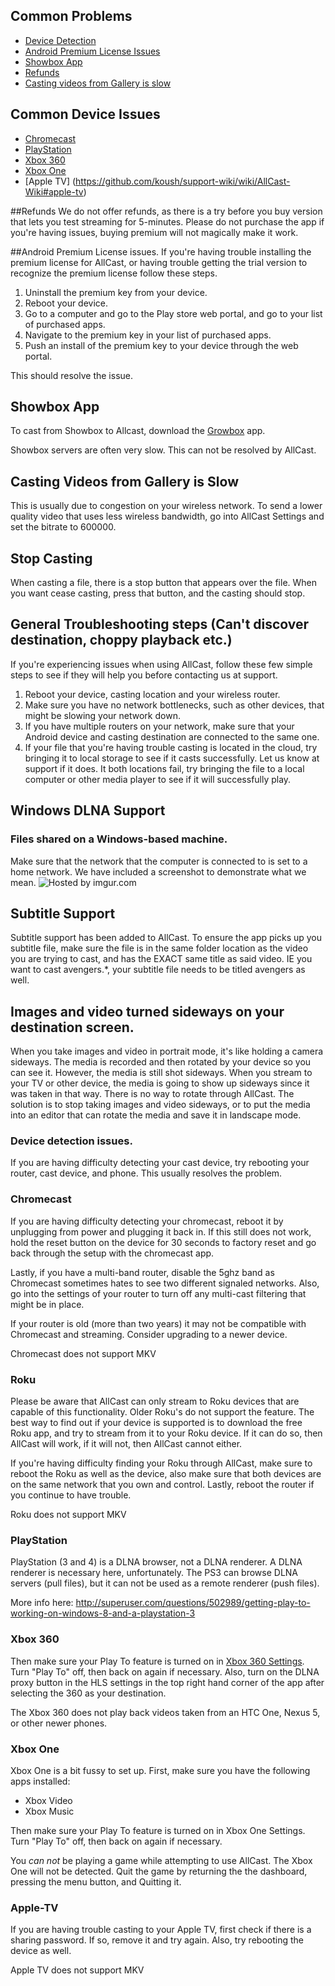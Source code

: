 ## Common Problems
 * [Device Detection](https://github.com/koush/support-wiki/wiki/AllCast-Wiki#device-detection-issues)
 * [Android Premium License Issues](https://github.com/koush/support-wiki/wiki/AllCast-Wiki#android-premium-license-issues)
 * [Showbox App](https://github.com/koush/support-wiki/wiki/AllCast-Wiki#showbox-app)
 * [Refunds](https://github.com/koush/support-wiki/wiki/AllCast-Wiki#refunds)
 * [Casting videos from Gallery is slow](https://github.com/koush/support-wiki/wiki/AllCast-Wiki#casting-videos-from-gallery-is-slow)

## Common Device Issues
 * [Chromecast](https://github.com/koush/support-wiki/wiki/AllCast-Wiki#chromecast)
 * [PlayStation](https://github.com/koush/support-wiki/wiki/AllCast-Wiki#playstation)
 * [Xbox 360](https://github.com/koush/support-wiki/wiki/AllCast-Wiki#xbox-360)
 * [Xbox One](https://github.com/koush/support-wiki/wiki/AllCast-Wiki#xbox-one)
 * [Apple TV] (https://github.com/koush/support-wiki/wiki/AllCast-Wiki#apple-tv)

##Refunds
We do not offer refunds, as there is a try before you buy version that lets you test streaming for 5-minutes. Please do not purchase the app if you're having issues, buying premium will not magically make it work. 

##Android Premium License issues.
If you're having trouble installing the premium license for AllCast, or having trouble getting the trial version to recognize the premium license follow these steps.

 1. Uninstall the premium key from your device.
 2. Reboot your device.
 3. Go to a computer and go to the Play store web portal, and go to your list of purchased apps.
 4. Navigate to the premium key in your list of purchased apps.
 5. Push an install of the premium key to your device through the web portal.

This should resolve the issue. 


## Showbox App
To cast from Showbox to Allcast, download the [Growbox](https://www.reddit.com/r/showbox/comments/2xeiwi/growbox_a_solution_for_not_being_able_to_cast/) app.

Showbox servers are often very slow. This can not be resolved by AllCast.

## Casting Videos from Gallery is Slow

This is usually due to congestion on your wireless network. To send a lower quality video that uses less wireless bandwidth, go into AllCast Settings and set the bitrate to 600000.

## Stop Casting
When casting a file, there is a stop button that appears over the file. When you want cease casting, press that button, and the casting should stop.

## General Troubleshooting steps (Can't discover destination, choppy playback etc.)
If you're experiencing issues when using AllCast, follow these few simple steps to see if they will help you before contacting us at support. 

1. Reboot your device, casting location and your wireless router.
2. Make sure you have no network bottlenecks, such as other devices, that might be slowing your network down.
3. If you have multiple routers on your network, make sure that your Android device and casting destination are connected to the same one. 
4. If your file that you're having trouble casting is located in the cloud, try bringing it to local storage to see if it casts successfully. Let us know at support if it does. It both locations fail, try bringing the file to a local computer or other media player to see if it will successfully play. 

## Windows DLNA Support

### Files shared on a Windows-based machine. 
Make sure that the network that the computer is connected to is set to a home network. We have included a screenshot to demonstrate what we mean.
<img src="http://i.imgur.com/xNsYGpZ.png" title="Hosted by imgur.com" />


## Subtitle Support
Subtitle support has been added to AllCast. To ensure the app picks up you subtitle file, make sure the file is in the same folder location as the video you are trying to cast, and has the EXACT same title as said video. IE you want to cast avengers.*, your subtitle file needs to be titled avengers as well. 
 
## Images and video turned sideways on your destination screen.
When you take images and video in portrait mode, it's like holding a camera sideways. The media is recorded and then rotated by your device so you can see it. However, the media is still shot sideways. When you stream to your TV or other device, the media is going to show up sideways since it was taken in that way. There is no way to rotate through AllCast. The solution is to stop taking images and video sideways, or to put the media into an editor that can rotate the media and save it in landscape mode. 

### Device detection issues.
If you are having difficulty detecting your cast device, try rebooting your router, cast device, and phone. This usually resolves the problem.

### Chromecast

If you are having difficulty detecting your chromecast, reboot it by unplugging from power and plugging it back in. If this still does not work, hold the reset button on the device for 30 seconds to factory reset and go back through the setup with the chromecast app.

Lastly, if you have a multi-band router, disable the 5ghz band as Chromecast sometimes hates to see two different signaled networks. Also, go into the settings of your router to turn off any multi-cast filtering that might be in place.

If your router is old (more than two years) it may not be compatible with Chromecast and streaming. Consider upgrading to a newer device. 

Chromecast does not support MKV

### Roku
Please be aware that AllCast can only stream to Roku devices that are capable of this functionality. Older Roku's do not support the feature. The best way to find out if your device is supported is to download the free Roku app, and try to stream from it to your Roku device. If it can do so, then AllCast will work, if it will not, then AllCast cannot either.

If you're having difficulty finding your Roku through AllCast, make sure to reboot the Roku as well as the device, also make sure that both devices are on the same network that you own and control. Lastly, reboot the router if you continue to have trouble. 

Roku does not support MKV

### PlayStation
PlayStation (3 and 4) is a DLNA browser, not a DLNA renderer. A DLNA renderer is necessary here, unfortunately.
The PS3 can browse DLNA servers (pull files), but it can not be used as a remote renderer (push files).

More info here:
http://superuser.com/questions/502989/getting-play-to-working-on-windows-8-and-a-playstation-3


### Xbox 360

Then make sure your Play To feature is turned on in [Xbox 360 Settings](http://support.xbox.com/en-US/xbox-360/system/playto-setup). Turn "Play To" off, then back on again if necessary. Also, turn on the DLNA proxy button in the HLS settings in the top right hand corner of the app after selecting the 360 as your destination. 

The Xbox 360 does not play back videos taken from an HTC One, Nexus 5, or other newer phones.

### Xbox One

Xbox One is a bit fussy to set up.
First, make sure you have the following apps installed:

 * Xbox Video
 * Xbox Music

Then make sure your Play To feature is turned on in Xbox One Settings. Turn "Play To" off, then back on again if necessary.

You *can not* be playing a game while attempting to use AllCast. The Xbox One will not be detected. Quit the game by returning the the dashboard, pressing the menu button, and Quitting it.

### Apple-TV

If you are having trouble casting to your Apple TV, first check if there is a sharing password. If so, remove it and try again. Also, try rebooting the device as well. 

Apple TV does not support MKV
